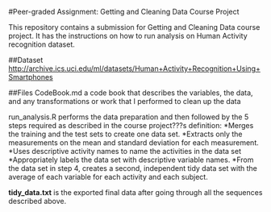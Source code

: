 #Peer-graded Assignment: Getting and Cleaning Data Course Project

This repository contains a  submission for Getting and Cleaning Data course project. It has the instructions on how to run analysis on Human Activity recognition dataset.

##Dataset
http://archive.ics.uci.edu/ml/datasets/Human+Activity+Recognition+Using+Smartphones

##Files
 CodeBook.md a code book that describes the variables, the data, and any transformations or  work that I performed to clean up the data

 run_analysis.R performs the data preparation and then followed by the 5 steps required as    described in the course project???s definition:
        *Merges the training and the test sets to create one data set.
        *Extracts only the measurements on the mean and standard deviation for each measurement.
        *Uses descriptive activity names to name the activities in the data set
        *Appropriately labels the data set with descriptive variable names.
        *From the data set in step 4, creates a second, independent tidy data set with the average of each variable for each activity and each subject.

**tidy_data.txt** is the exported final data after going through all the sequences described above.